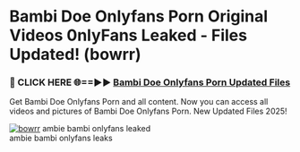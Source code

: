 # Bambi Doe Onlyfans Porn Original Videos 0nlyFans Leaked - Files Updated! (bowrr)

<h3>🔴 CLICK HERE 🌐==►► <a href="https://tinyurl.com/x26r9saj" rel="nofollow">Bambi Doe Onlyfans Porn Updated Files</a></h3>

Get Bambi Doe Onlyfans Porn and all content. Now you can access all videos and pictures of Bambi Doe Onlyfans Porn. New Updated Files 2025!

[![bowrr](https://i.imgur.com/LkgZPqh.gif)](https://tinyurl.com/x26r9saj)
ambie bambi onlyfans leaked<br>
ambie bambi onlyfans leaks